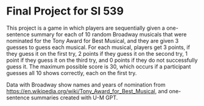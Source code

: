 # Final Project for SI 539

This project is a game in which players are sequentially given a one-sentence summary for each of 10 random Broadway musicals that were nominated for the Tony Award for Best Musical, and they are given 3 guesses to guess each musical. For each musical, players get 3 points, if they guess it on the first try, 2 points if they guess it on the second try, 1 point if they guess it on the third try, and 0 points if they do not successfully guess it. The maximum possible score is 30, which occurs if a participant guesses all 10 shows correctly, each on the first try. 

Data with Broadway show names and years of nomination from https://en.wikipedia.org/wiki/Tony_Award_for_Best_Musical, and one-sentence summaries created with U-M GPT.
